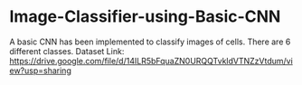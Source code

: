 # Image-Classifier-using-Basic-CNN

A basic CNN has been implemented to classify images of cells. There are 6 different classes.
Dataset Link: https://drive.google.com/file/d/14ILR5bFquaZN0URQQTvkldVTNZzVtdum/view?usp=sharing
